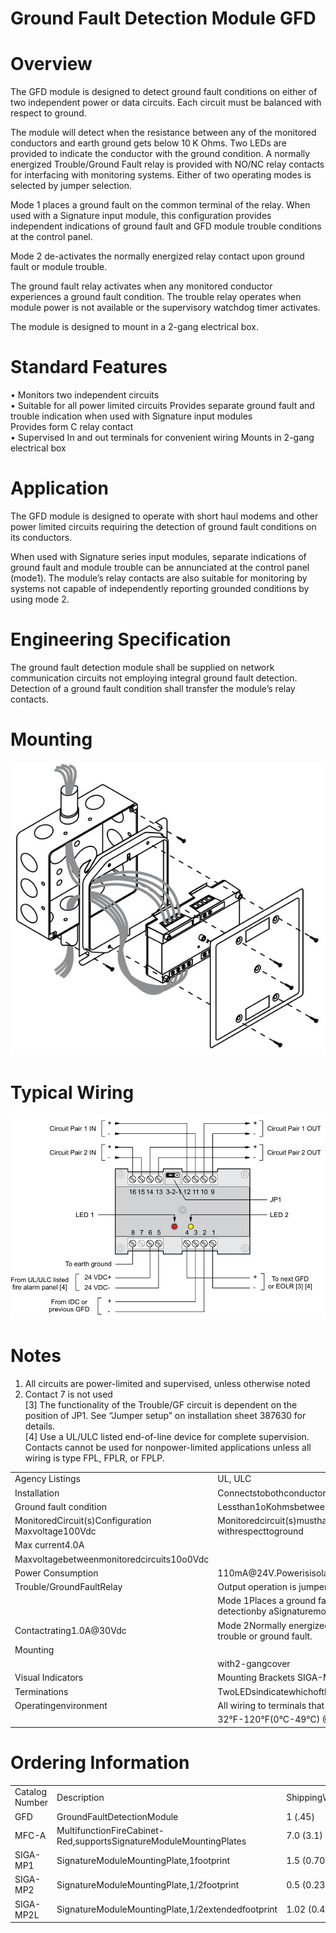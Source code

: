 # Ground Fault Detection Module GFD  

# Overview  

The GFD module is designed to detect ground fault conditions on either of two independent power or data circuits. Each circuit must be balanced with respect to ground.  

The module will detect when the resistance between any of the monitored conductors and earth ground gets below $10\;\mathsf{K}$ Ohms. Two LEDs are provided to indicate the conductor with the ground condition. A normally energized Trouble/Ground Fault relay is provided with NO/NC relay contacts for interfacing with monitoring systems. Either of two operating modes is selected by jumper selection.  

Mode 1 places a ground fault on the common terminal of the relay. When used with a Signature input module, this configuration provides independent indications of ground fault and GFD module trouble conditions at the control panel.  

Mode 2 de-activates the normally energized relay contact upon ground fault or module trouble.  

The ground fault relay activates when any monitored conductor experiences a ground fault condition. The trouble relay operates when module power is not available or the supervisory watchdog timer activates.  

The module is designed to mount in a 2-gang electrical box.  

# Standard Features  

•	 Monitors two independent circuits   
•	 Suitable for all power limited circuits Provides separate ground fault and trouble indication when used with Signature input modules   
Provides form C relay contact   
•	 Supervised In and out terminals for convenient wiring Mounts in 2-gang electrical box  

# Application  

The GFD module is designed to operate with short haul modems and other power limited circuits requiring the detection of ground fault conditions on its conductors.  

When used with Signature series input modules, separate indications of ground fault and module trouble can be annunciated at the control panel (mode1). The module’s relay contacts are also suitable for monitoring by systems not capable of independently reporting grounded conditions by using mode 2.  

# Engineering Specification  

The ground fault detection module shall be supplied on network communication circuits not employing integral ground fault detection. Detection of a ground fault condition shall transfer the module’s relay contacts.  

# Mounting  

![](images/e8d99a077aee5247bf771aa26d94825d43aa358d067fba22898dd82b3ba6acf6.jpg)  

# Typical Wiring  

![](images/5e8892456a841032d95622be62249ba67188d7c70e67b0cb3c57a6dbaec03dc6.jpg)  

# Notes  

1.	 All circuits are power-limited and supervised, unless otherwise noted   
2.	 Contact 7 is not used   
[3]	 The functionality of the Trouble/GF circuit is dependent on the position of JP1. See “Jumper setup” on installation sheet 387630 for details.   
[4]	 Use a UL/ULC listed end-of-line device for complete supervision. Contacts cannot be used for nonpower-limited applications unless all wiring is type FPL, FPLR, or FPLP.  

<html><body><table><tr><td>Agency Listings</td><td>UL, ULC</td></tr><tr><td>Installation</td><td>Connectstobothconductorsofthemonitoredcircuit(s)</td></tr><tr><td>Ground fault condition</td><td>Lessthan1oKohmsbetweenanymonitoredconductorandthereferenceground</td></tr><tr><td>MonitoredCircuit(s)Configuration Maxvoltage100Vdc</td><td>Monitoredcircuit(s)musthavebothconductorsbalanced withrespecttoground</td></tr><tr><td>Max current4.0A</td><td></td></tr><tr><td>Maxvoltagebetweenmonitoredcircuits10o0Vdc</td><td></td></tr><tr><td>Power Consumption</td><td>110mA@24V.Powerisisolatedfrommonitoredcircuits.</td></tr><tr><td>Trouble/GroundFaultRelay</td><td>Output operation is jumper configurable</td></tr><tr><td></td><td>Mode 1Places a ground fault on the common terminal of the relay for detectionby aSignaturemodule.</td></tr><tr><td>Contactrating1.0A@30Vdc</td><td>Mode 2Normally energized NO/NC contact de-activates upon module trouble or ground fault.</td></tr><tr><td>Mounting</td><td></td></tr><tr><td></td><td>with2-gangcover</td></tr><tr><td>Visual Indicators</td><td>Mounting Brackets SIGA-MP1,SIGA-MP2(L)</td></tr><tr><td>Terminations</td><td>TwoLEDsindicatewhichofthefourconductorsaregrounded.</td></tr><tr><td>Operatingenvironment</td><td>All wiring to terminals that accept #18AWG to #12AWG conductors</td></tr><tr><td></td><td>32°F-120°F(0°C-49°C) @93%RH,Non-condensing</td></tr></table></body></html>  

# Ordering Information  

<html><body><table><tr><td>Catalog Number</td><td>Description</td><td>ShippingWt.,Ib(kg)</td></tr><tr><td>GFD</td><td>GroundFaultDetectionModule</td><td>1 (.45)</td></tr><tr><td>MFC-A</td><td>MultifunctionFireCabinet-Red,supportsSignatureModuleMountingPlates</td><td>7.0 (3.1)</td></tr><tr><td>SIGA-MP1</td><td>SignatureModuleMountingPlate,1footprint</td><td>1.5 (0.70)</td></tr><tr><td>SIGA-MP2</td><td>SignatureModuleMountingPlate,1/2footprint</td><td>0.5 (0.23)</td></tr><tr><td>SIGA-MP2L</td><td>SignatureModuleMountingPlate,1/2extendedfootprint</td><td>1.02 (0.46)</td></tr></table></body></html>  